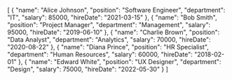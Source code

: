 [
    {
        "name": "Alice Johnson",
        "position": "Software Engineer",
        "department": "IT",
        "salary": 85000,
        "hireDate": "2021-03-15"
    },
    {
        "name": "Bob Smith",
        "position": "Project Manager",
        "department": "Management",
        "salary": 95000,
        "hireDate": "2019-06-10"
    },
    {
        "name": "Charlie Brown",
        "position": "Data Analyst",
        "department": "Analytics",
        "salary": 70000,
        "hireDate": "2020-08-22"
    },
    {
        "name": "Diana Prince",
        "position": "HR Specialist",
        "department": "Human Resources",
        "salary": 60000,
        "hireDate": "2018-02-01"
    },
    {
        "name": "Edward White",
        "position": "UX Designer",
        "department": "Design",
        "salary": 75000,
        "hireDate": "2022-05-30"
    }
]
